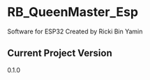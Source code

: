 # RB_QueenMaster_Esp
Software for ESP32
Created by Ricki Bin Yamin

## Current Project Version
0.1.0